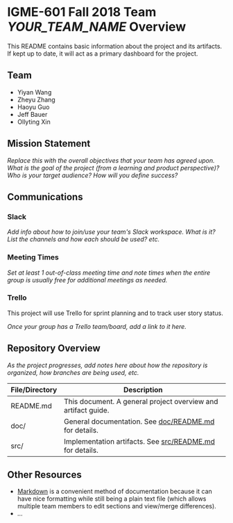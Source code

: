 # IGME-601 Fall 2018 Team *YOUR_TEAM_NAME* Overview
This README contains basic information about the project and its artifacts. If kept up to date, it will act as a primary dashboard for the project.

## Team

- Yiyan Wang
- Zheyu Zhang
- Haoyu Guo
- Jeff Bauer
- Ollyting Xin

## Mission Statement
*Replace this with the overall objectives that your team has agreed upon. What is the goal of the project (from a learning and product perspective)? Who is your target audience? How will you define success?*

## Communications

### Slack
*Add info about how to join/use your team's Slack workspace. What is it? List the channels and how each should be used? etc.*

### Meeting Times
*Set at least 1 out-of-class meeting time and note times when the entire group is usually free for additional meetings as needed.*

### Trello
This project will use Trello for sprint planning and to track user story status.

*Once your group has a Trello team/board, add a link to it here.*

## Repository Overview
*As the project progresses, add notes here about how the repository is organized, how branches are being used, etc.*

| File/Directory | Description |
| -------------- | ----------- |
| README.md | This document. A general project overview and artifact guide. |
| doc/ | General documentation. See [doc/README.md](doc/README.md) for details. |
| src/ | Implementation artifacts. See [src/README.md](src/README.md) for details. |

## Other Resources
- [Markdown](https://help.github.com/categories/writing-on-github/) is a convenient method of documentation because it can have nice formatting while still being a plain text file (which allows multiple team members to edit sections and view/merge differences).
- *...*
